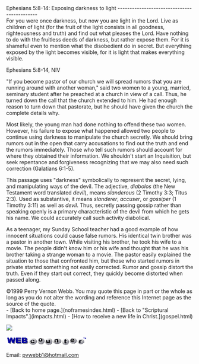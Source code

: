 <head> <title>(PVW) Ephesians 5:8-14: Exposing darkness to light</title> <meta content="IE=9" http-equiv="X-UA-Compatible"></meta> <link href="css/page_style.css" rel="stylesheet" type="text/css"></link> </head><body><div class="page_style"> Ephesians 5:8-14: Exposing darkness to light
--------------------------------------------

<div class="p">For you were once darkness, but now you are light in the Lord. Live as children of light (for the fruit of the light consists in all goodness, righteousness and truth) and find out what pleases the Lord. Have nothing to do with the fruitless deeds of darkness, but rather expose them. For it is shameful even to mention what the disobedient do in secret. But everything exposed by the light becomes visible, for it is light that makes everything visible.

Ephesians 5:8-14, NIV</div>"If you become pastor of our church we will spread rumors that you are running around with another woman," said two women to a young, married, seminary student after he preached at a church in view of a call. Thus, he turned down the call that the church extended to him. He had enough reason to turn down that pastorate, but he should have given the church the complete details why.

Most likely, the young man had done nothing to offend these two women. However, his failure to expose what happened allowed two people to continue using darkness to manipulate the church secretly. We should bring rumors out in the open that carry accusations to find out the truth and end the rumors immediately. Those who tell such rumors should account for where they obtained their information. We shouldn't start an Inquisition, but seek repentance and forgiveness recognizing that we may also need such correction (Galatians 6:1-5).

This passage uses "darkness" symbolically to represent the secret, lying, and manipulating ways of the devil. The adjective, *diabolos* (the New Testament word translated *devil*), means *slanderous* (2 Timothy 3:3; Titus 2:3). Used as substantive, it means *slanderer*, *accuser*, or *gossiper* (1 Timothy 3:11) as well as *devil*. Thus, secretly passing gossip rather than speaking openly is a primary characteristic of the devil from which he gets his name. We could accurately call such activity diabolical.

As a teenager, my Sunday School teacher had a good example of how innocent situations could cause false rumors. His identical twin brother was a pastor in another town. While visiting his brother, he took his wife to a movie. The people didn't know him or his wife and thought that he was his brother taking a strange woman to a movie. The pastor easily explained the situation to those that confronted him, but those who started rumors in private started something not easily corrected. Rumor and gossip distort the truth. Even if they start out correct, they quickly become distorted when passed along.

<div class="copy">©1999 Perry Vernon Webb. You may quote this page in part or the whole as long as you do not alter the wording and reference this Internet page as the source of the quote.</div>  </div>- [Back to home page.](noframesindex.html)
- [Back to "Scriptural Impacts".](impacts.html)
- [How to receive a new life in Christ.](gospel.html)
 
![](http://counter.digits.com/wc/-d/4/pvwebb)

[![digits](images/wc-03.gif)](http://www.digits.com/)

Email: [pvwebb1@hotmail.com](mailto:pvwebb1@hotmail.com)

 